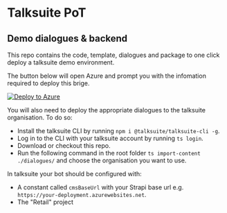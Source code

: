 # Talksuite PoT
## Demo dialogues & backend

This repo contains the code, template, dialogues and package to one click deploy a talksuite demo environment.

The button below will open Azure and prompt you with the infomation required to deploy this brige.

[![Deploy to Azure](https://azuredeploy.net/deploybutton.png)](https://portal.azure.com/#create/Microsoft.Template/uri/https%3A%2F%2Fraw.githubusercontent.com%2Fstrangecyan%2Ftalksuite-proof-of-tech%2Fmaster%2Ftemplates%2Ftemplate.json)

You will also need to deploy the appropriate dialogues to the talksuite organisation. To do so:
* Install the talksuite CLI by running `npm i @talksuite/talksuite-cli -g`.
* Log in to the CLI with your talksuite account by running `ts login`.
* Download or checkout this repo.
* Run the following command in the root folder `ts import-content ./dialogues/` and choose the organisation you want to use.

In talksuite your bot should be configured with:
* A constant called `cmsBaseUrl` with your  Strapi base url e.g. `https://your-deployment.azurewebsites.net`.
* The "Retail" project
